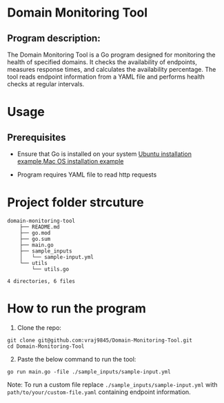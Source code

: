 # Domain Monitoring Tool

## Program description:
The Domain Monitoring Tool is a Go program designed for monitoring the health of specified domains. It checks the availability of endpoints, measures response times, and calculates the availability percentage. The tool reads endpoint information from a YAML file and performs health checks at regular intervals.

# Usage
## Prerequisites
- Ensure that Go is installed on your system  [Ubuntu installation example](https://www.digitalocean.com/community/tutorials/how-to-install-go-on-ubuntu-20-04),[Mac OS installation example](https://www.digitalocean.com/community/tutorials/how-to-install-go-and-set-up-a-local-programming-environment-on-macos)

- Program requires YAML file to read http requests

# Project folder strcuture
```
domain-monitoring-tool
    ├── README.md
    ├── go.mod
    ├── go.sum
    ├── main.go
    ├── sample_inputs
    │   └── sample-input.yml
    └── utils
        └── utils.go

4 directories, 6 files
```

# How to run the program
1. Clone the repo:
```
git clone git@github.com:vraj9845/Domain-Monitoring-Tool.git
cd Domain-Monitoring-Tool
```
2. Paste the below command to run the tool:
```
go run main.go -file ./sample_inputs/sample-input.yml
```


Note: To run a custom file replace `./sample_inputs/sample-input.yml` with `path/to/your/custom-file.yaml` containing endpoint information.
